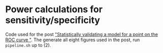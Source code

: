 # Power calculations for sensitivity/specificity

Code used for the post ["Statistically validating a model for a point on the ROC curve
"](http://www.erikdrysdale.com/roc_calib/). The generate all eight figures used in the post, run `pipeline.sh` up to (2).
